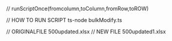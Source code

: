 // runScriptOnce(fromcolumn,toColumn,fromRow,toROW)


// HOW TO RUN SCRIPT
ts-node bulkModify.ts


// ORIGINALFILE 
500updated.xlsx
// NEW FILE
500updated1.xlsx
